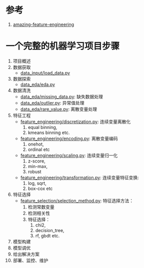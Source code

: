 # 参考

1. [amazing-feature-engineering](https://github.com/ashishpatel26/Amazing-Feature-Engineering)


# 一个完整的机器学习项目步骤

1. 项目概述
2. 数据获取
   * [data_input/load_data.py]()
3. 数据探索
   * [data_eda/eda.py]()
4. 数据清洗
   * [data_eda/missing_data.py](): 缺失数据处理
   * [data_eda/outlier.py](): 异常值处理
   * [data_eda/rare_value.py](): 离散变量处理
5. 特征工程
   * [feature_engineering/discretization.py](): 连续变量离散化
        1. equal binning, 
        2. kmeans binning etc.
   * [feature_engineering/encoding.py](): 离散变量编码 
        1. onehot, 
        2. ordinal etc
   * [feature_engineering/scaling.py](): 连续变量归一化
        1. z-score, 
        2. min-max, 
        3. robust
   * [feature_engineering/transformation.py](): 连续变量特征变换: 
        1. log, sqrt, 
        2. box-cox etc
6. 特征选择
   * [feature_selection/selection_method.py](): 特征选择方法：
        1. 检测常数变量
        2. 检测相关性
        3. 特征选择：
           1. chi2, 
           2. decision_tree, 
           3. rf, gbdt etc.
7. 模型构建
8. 模型调优
9. 给出解决方案
10. 部署、监控、维护
